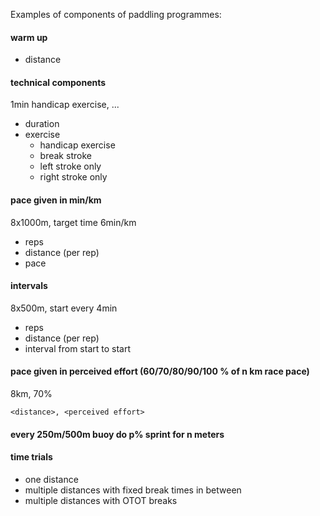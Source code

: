 Examples of components of paddling programmes:

#### warm up
- distance

#### technical components
1min handicap exercise, ...
- duration
- exercise
  - handicap exercise
  - break stroke
  - left stroke only
  - right stroke only

#### pace given in min/km
8x1000m, target time 6min/km
- reps
- distance (per rep)
- pace

#### intervals
8x500m, start every 4min
- reps
- distance (per rep)
- interval from start to start

#### pace given in perceived effort (60/70/80/90/100 % of n km race pace)
8km, 70%

`<distance>, <perceived effort>`

#### every 250m/500m buoy do p% sprint for n meters

#### time trials
- one distance
- multiple distances with fixed break times in between
- multiple distances with OTOT breaks
